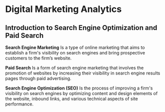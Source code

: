 # Digital Marketing Analytics

## Introduction to Search Engine Optimization and Paid Search
**Search Engine Marketing**
Is a type of online marketing that aims to establish a firm's visibility on search engines and bring prospective customers to the firm’s website.

**Paid Search**
Is a form of search engine marketing that involves the promotion of websites by increasing their visibility in search engine results pages through paid advertising.

**Search Engine Optimization (SEO)**
Is the process of improving a firm's visibility on search engines by optimizing content and design elements of the website,  inbound links, and various technical aspects of site performance.